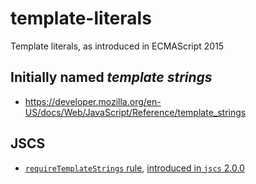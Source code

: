 # template-literals

Template literals, as introduced in ECMAScript 2015

## Initially named _template strings_

* https://developer.mozilla.org/en-US/docs/Web/JavaScript/Reference/template_strings

## JSCS

* [`requireTemplateStrings` rule](http://jscs.info/rule/requireTemplateStrings.html), [introduced in `jscs` 2.0.0](http://jscs.info/changelog.html#new-es6-only-rules)
